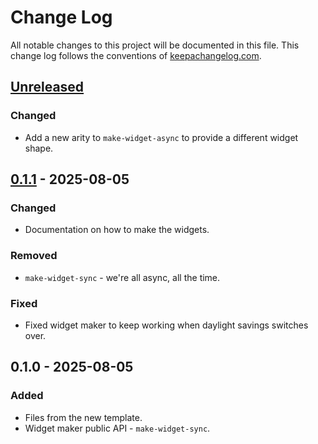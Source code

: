 # Change Log
All notable changes to this project will be documented in this file. This change log follows the conventions of [keepachangelog.com](http://keepachangelog.com/).

## [Unreleased]
### Changed
- Add a new arity to `make-widget-async` to provide a different widget shape.

## [0.1.1] - 2025-08-05
### Changed
- Documentation on how to make the widgets.

### Removed
- `make-widget-sync` - we're all async, all the time.

### Fixed
- Fixed widget maker to keep working when daylight savings switches over.

## 0.1.0 - 2025-08-05
### Added
- Files from the new template.
- Widget maker public API - `make-widget-sync`.

[Unreleased]: https://sourcehost.site/your-name/alphabet-cypher/compare/0.1.1...HEAD
[0.1.1]: https://sourcehost.site/your-name/alphabet-cypher/compare/0.1.0...0.1.1
